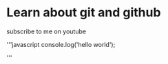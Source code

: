 # Learn about git and github

subscribe to me on youtube

'''javascript
console.log('hello world');

'''